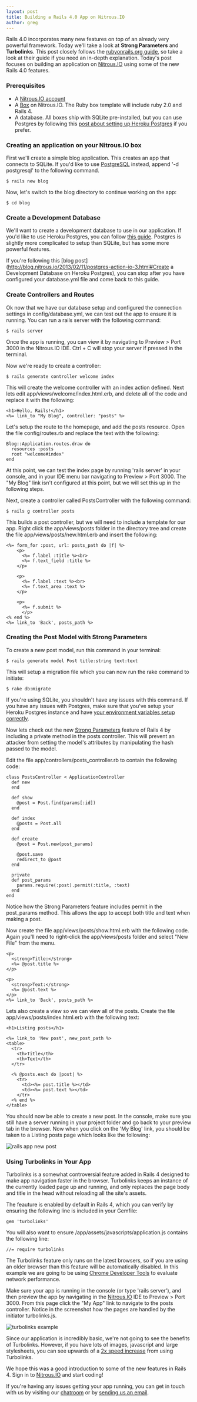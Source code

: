 ```yaml
---
layout: post
title: Building a Rails 4.0 App on Nitrous.IO
author: greg
---
```


Rails 4.0 incorporates many new features on top of an already very powerful framework. Today we'll take a look at __Strong Parameters__ and __Turbolinks__. This post closely follows the [rubyonrails.org guide](http://edgeguides.rubyonrails.org/getting_started.html), so take a look at their guide if you need an in-depth explanation. Today's post focuses on building an application on [Nitrous.IO](http://nitrous.io) using some of the new Rails 4.0 features.

### Prerequisites

* A [Nitrous.IO account](https://nitrous.io)
* A [Box](http://help.action.io/customer/portal/articles/802603-create-a-box) on Nitrous.IO. The Ruby box template will include ruby 2.0 and Rails 4.
* A database.  All boxes ship with SQLite pre-installed, but you can use Postgres by following this [post about setting up Heroku Postgres](http://blog.nitrous.io/2013/02/11/postgres-action-io-3.html#database) if you prefer.

### Creating an application on your Nitrous.IO box

First we'll create a simple blog application. This creates an app that connects to SQLite. If you'd like to use [PostgreSQL](http://help.nitrous.io/postgres) instead, append '-d postgresql' to the following command.

    $ rails new blog

<!--break-->

Now, let's switch to the blog directory to continue working on the app:

    $ cd blog


### Create a Development Database

We'll want to create a development database to use in our application.  If you'd like to use Heroku Postgres, you can follow [this guide](http://help.nitrous.io/postgres/).  Postgres is slightly more complicated to setup than SQLite, but has some more powerful features.

If you're following this [blog post](http://blog.nitrous.io/2013/02/11/postgres-action-io-3.html#Create a Development Database on Heroku Postgres), you can stop after you have configured your database.yml file and come back to this guide.

### Create Controllers and Routes

Ok now that we have our database setup and configured the connection settings in config/database.yml, we can test out the app to ensure it is running. You can run a rails server with the following command:

    $ rails server

Once the app is running, you can view it by navigating to Preview > Port 3000 in the Nitrous.IO IDE. Ctrl + C will stop your server if pressed in the terminal.

Now we're ready to create a controller:

    $ rails generate controller welcome index

This will create the welcome controller with an index action defined. Next lets edit app/views/welcome/index.html.erb, and delete all of the code and replace it with the following:

    <h1>Hello, Rails!</h1>
    <%= link_to "My Blog", controller: "posts" %>

Let's setup the route to the homepage, and add the posts resource. Open the file config/routes.rb and replace the text with the following:

    Blog::Application.routes.draw do
      resources :posts
      root "welcome#index"
    end

At this point, we can test the index page by running 'rails server' in your console, and in your IDE menu bar navigating to Preview > Port 3000. The "My Blog" link isn't configured at this point, but we will set this up in the following steps.

Next, create a controller called PostsController with the following command:

    $ rails g controller posts

This builds a post controller, but we will need to include a template for our app. Right click the app/views/posts folder in the directory tree and create the file app/views/posts/new.html.erb and insert the following:

    <%= form_for :post, url: posts_path do |f| %>
        <p>
          <%= f.label :title %><br>
          <%= f.text_field :title %>
        </p>

        <p>
          <%= f.label :text %><br>
          <%= f.text_area :text %>
        </p>

        <p>
          <%= f.submit %>
          </p>
    <% end %>
    <%= link_to 'Back', posts_path %>

### Creating the Post Model with Strong Parameters

To create a new post model, run this command in your terminal:

    $ rails generate model Post title:string text:text

This will setup a migration file which you can now run the rake command to initiate:

    $ rake db:migrate

If you're using SQLite, you shouldn't have any issues with this command.  If you have any issues with Postgres, make sure that you've setup your Heroku Postgres instance and have [your environment variables setup correctly](http://help.nitrous.io/postgres/).

Now lets check out the new [Strong Parameters](http://weblog.rubyonrails.org/2012/3/21/strong-parameters/) feature of Rails 4 by including a private method in the posts controller. This will prevent an attacker from setting the model's attributes by manipulating the hash passed to the model.

Edit the file app/controllers/posts_controller.rb to contain the following code:

    class PostsController < ApplicationController
      def new
      end

      def show
        @post = Post.find(params[:id])
      end

      def index
        @posts = Post.all
      end

      def create
        @post = Post.new(post_params)

        @post.save
        redirect_to @post
      end

      private
      def post_params
        params.require(:post).permit(:title, :text)
      end
    end

Notice how the Strong Parameters feature includes permit in the post_params method. This allows the app to accept both title and text when making a post.

Now create the file app/views/posts/show.html.erb with the following code. Again you'll need to right-click the app/views/posts folder and select "New File" from the menu.

    <p>
      <strong>Title:</strong>
      <%= @post.title %>
    </p>

    <p>
      <strong>Text:</strong>
      <%= @post.text %>
    </p>
    <%= link_to 'Back', posts_path %>

Lets also create a view so we can view all of the posts. Create the file app/views/posts/index.html.erb with the following text:

    <h1>Listing posts</h1>

    <%= link_to 'New post', new_post_path %>
    <table>
      <tr>
        <th>Title</th>
        <th>Text</th>
      </tr>

      <% @posts.each do |post| %>
        <tr>
          <td><%= post.title %></td>
          <td><%= post.text %></td>
        </tr>
      <% end %>
    </table>

You should now be able to create a new post. In the console, make sure you still have a server running in your project folder and go back to your preview tab in the browser. Now when you click on the 'My Blog' link, you should be taken to a Listing posts page which looks like the following:

![rails app new post](/images/rails-app-new-post.png)

### Using Turbolinks in Your App

Turbolinks is a somewhat controversial feature added in Rails 4 designed to make app navigation faster in the browser. Turbolinks keeps an instance of the currently loaded page up and running, and only replaces the page body and title in the head without reloading all the site's assets.

The feauture is enabled by default in Rails 4, which you can verify by ensuring the following line is included in your Gemfile:

    gem 'turbolinks'

You will also want to ensure /app/assets/javascripts/application.js contains the following line:

    //= require turbolinks

The Turbolinks feature only runs on the latest browsers, so if you are using an older browser than this feature will be automatically disabled. In this example we are going to be using [Chrome Developer Tools](https://developers.google.com/chrome-developer-tools/) to evaluate network performance.

Make sure your app is running in the console (or type 'rails server'), and then preview the app by navigating in the [Nitrous.IO](https://www.nitrous.io) IDE to Preview > Port 3000. From this page click the "My App" link to navigate to the posts controller. Notice in the screenshot how the pages are handled by the initiator turbolinks.js.

![turbolinks example](/images/turbolinks.png)

Since our application is incredibly basic, we're not going to see the benefits of Turbolinks.  However, if you have lots of images, javascript and large stylesheets, you can see upwards of a [2x speed increase](https://github.com/steveklabnik/turbolinks_test/tree/all_the_assets) from using Turbolinks.

We hope this was a good introduction to some of the new features in Rails 4.  Sign in to [Nitrous.IO](https://www.nitrous.io) and start coding!

If you're having any issues getting your app running, you can get in touch with us by visiting our [chatroom](https://nitrous.io/chat) or by [sending us an email](mailto:help@nitrous.io).
